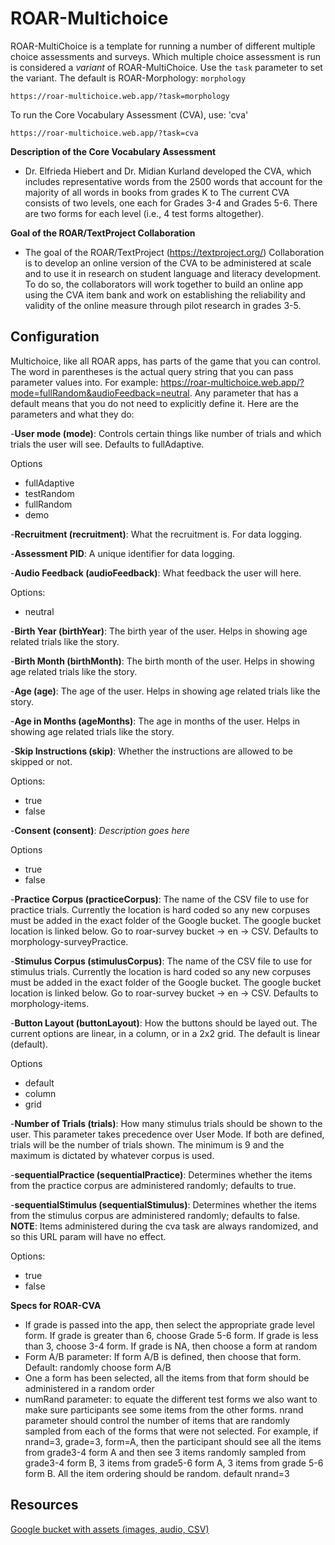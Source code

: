 # ROAR-Multichoice

ROAR-MultiChoice is a template for running a number of different multiple choice assessments and surveys. Which multiple choice assessment is run is considered a _variant_ of ROAR-MultiChoice. Use the `task` parameter to set the variant. The default is ROAR-Morphology: `morphology`

`https://roar-multichoice.web.app/?task=morphology`

To run the Core Vocabulary Assessment (CVA), use: 'cva'

`https://roar-multichoice.web.app/?task=cva`

**Description of the Core Vocabulary Assessment**

- Dr. Elfrieda Hiebert and Dr. Midian Kurland developed the CVA, which includes representative
  words from the 2500 words that account for the majority of all words in books from grades K to
  The current CVA consists of two levels, one each for Grades 3-4 and Grades 5-6. There are
  two forms for each level (i.e., 4 test forms altogether).

**Goal of the ROAR/TextProject Collaboration**

- The goal of the ROAR/TextProject (https://textproject.org/) Collaboration is to develop an online version of the CVA to be
  administered at scale and to use it in research on student language and literacy development.
  To do so, the collaborators will work together to build an online app using the CVA item bank
  and work on establishing the reliability and validity of the online measure through pilot research
  in grades 3-5.

## Configuration

Multichoice, like all ROAR apps, has parts of the game that you can control. The word in parentheses is the actual query string that you can pass parameter values into. For example: https://roar-multichoice.web.app/?mode=fullRandom&audioFeedback=neutral. Any parameter that has a default means that you do not need to explicitly define it. Here are the parameters and what they do:

-**User mode (mode)**: Controls certain things like number of trials and which trials the user will see. Defaults to fullAdaptive.

Options

- fullAdaptive
- testRandom
- fullRandom
- demo

-**Recruitment (recruitment)**: What the recruitment is. For data logging.

-**Assessment PID**: A unique identifier for data logging.

-**Audio Feedback (audioFeedback)**: What feedback the user will here.

Options:

- neutral

-**Birth Year (birthYear)**: The birth year of the user. Helps in showing age related trials like the story.

-**Birth Month (birthMonth)**: The birth month of the user. Helps in showing age related trials like the story.

-**Age (age)**: The age of the user. Helps in showing age related trials like the story.

-**Age in Months (ageMonths)**: The age in months of the user. Helps in showing age related trials like the story.

-**Skip Instructions (skip)**: Whether the instructions are allowed to be skipped or not.

Options:

- true
- false

-**Consent (consent)**: _Description goes here_

Options

- true
- false

-**Practice Corpus (practiceCorpus)**: The name of the CSV file to use for practice trials. Currently the location is hard coded so any new corpuses must be added in the exact folder of the Google bucket. The google bucket location is linked below. Go to roar-survey bucket -> en -> CSV. Defaults to morphology-surveyPractice.

-**Stimulus Corpus (stimulusCorpus)**: The name of the CSV file to use for stimulus trials. Currently the location is hard coded so any new corpuses must be added in the exact folder of the Google bucket. The google bucket location is linked below. Go to roar-survey bucket -> en -> CSV. Defaults to morphology-items.

-**Button Layout (buttonLayout)**: How the buttons should be layed out. The current options are linear, in a column, or in a 2x2 grid. The default is linear (default).

Options

- default
- column
- grid

-**Number of Trials (trials)**: How many stimulus trials should be shown to the user. This parameter takes precedence over User Mode. If both are defined, trials will be the number of trials shown. The minimum is 9 and the maximum is dictated by whatever corpus is used.

-**sequentialPractice (sequentialPractice)**: Determines whether the items from the practice corpus are administered randomly; defaults to true.

-**sequentialStimulus (sequentialStimulus)**: Determines whether the items from the stimulus corpus are administered randomly; defaults to false.
**NOTE**: Items administered during the cva task are always randomized, and so this URL param will have no effect.

Options:

- true
- false

**Specs for ROAR-CVA**

- If grade is passed into the app, then select the appropriate grade level form. If grade is greater than 6, choose Grade 5-6 form. If grade is less than 3, choose 3-4 form. If grade is NA, then choose a form at random
- Form A/B parameter: If form A/B is defined, then choose that form. Default: randomly choose form A/B
- One a form has been selected, all the items from that form should be administered in a random order
- numRand parameter: to equate the different test forms we also want to make sure participants see some items from the other forms. nrand parameter should control the number of items that are randomly sampled from each of the forms that were not selected. For example, if nrand=3, grade=3, form=A, then the participant should see all the items from grade3-4 form A and then see 3 items randomly sampled from grade3-4 form B, 3 items from grade5-6 form A, 3 items from grade 5-6 form B. All the item ordering should be random. default nrand=3

## Resources

[Google bucket with assets (images, audio, CSV)](https://console.cloud.google.com/storage/browser/roar-survey;tab=objects?forceOnBucketsSortingFiltering=true&authuser=1&project=gse-roar-assessment&prefix=&forceOnObjectsSortingFiltering=false)
